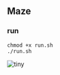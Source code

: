 ## Maze 

### run
```
chmod +x run.sh
./run.sh
```


![tiny](https://github.com/karthikeyanrathore/maze/blob/master/images/tiny.png)
